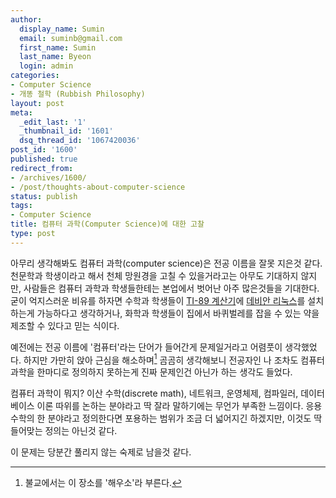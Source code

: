 ```yaml
---
author:
  display_name: Sumin
  email: suminb@gmail.com
  first_name: Sumin
  last_name: Byeon
  login: admin
categories:
- Computer Science
- 개똥 철학 (Rubbish Philosophy)
layout: post
meta:
  _edit_last: '1'
  _thumbnail_id: '1601'
  dsq_thread_id: '1067420036'
post_id: '1600'
published: true
redirect_from:
- /archives/1600/
- /post/thoughts-about-computer-science
status: publish
tags:
- Computer Science
title: 컴퓨터 과학(Computer Science)에 대한 고찰
type: post
---
```

아무리 생각해봐도 컴퓨터 과학(computer science)은 전공 이름을 잘못 지은것 같다. 천문학과 학생이라고 해서 천체 망원경을 고칠 수 있을거라고는 아무도 기대하지 않지만, 사람들은 컴퓨터 과학과 학생들한테는 본업에서 벗어난 아주 많은것들을 기대한다. 굳이 억지스러운 비유를 하자면 수학과 학생들이 [TI-89 계산기](http://en.wikipedia.org/wiki/TI-89_series)에 [데비안 리눅스](http://www.debian.org/)를 설치하는게 가능하다고 생각하거나, 화학과 학생들이 집에서 바퀴벌레를 잡을 수 있는 약을 제조할 수 있다고 믿는 식이다.

예전에는 전공 이름에 '컴퓨터'라는 단어가 들어간게 문제일거라고 어렴풋이 생각했었다. 하지만 가만히 앉아 근심을 해소하며[^1] 곰곰히 생각해보니 전공자인 나 조차도 컴퓨터 과학을 한마디로 정의하지 못하는게 진짜 문제인건 아닌가 하는 생각도 들었다.

컴퓨터 과학이 뭐지? 이산 수학(discrete math), 네트워크, 운영체제, 컴파일러, 데이터베이스 이론 따위를 논하는 분야라고 딱 잘라 말하기에는 무언가 부족한 느낌이다. 응용 수학의 한 분야라고 정의한다면 포용하는 범위가 조금 더 넓어지긴 하겠지만, 이것도 딱 들어맞는 정의는 아닌것 같다.

이 문제는 당분간 풀리지 않는 숙제로 남을것 같다.

[^1]: 불교에서는 이 장소를 '해우소'라 부른다.

